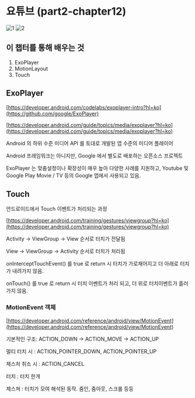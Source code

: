 
# 요튜브 (part2-chapter12)

![1](./screenshot/1.png)
![2](./screenshot/2.png)

## 이 챕터를 통해 배우는 것

1. ExoPlayer
2. MotionLayout
3. Touch

## ExoPlayer

[https://developer.android.com/codelabs/exoplayer-intro?hl=ko](https://github.com/google/ExoPlayer)

[https://developer.android.com/guide/topics/media/exoplayer?hl=ko](https://developer.android.com/guide/topics/media/exoplayer?hl=ko)

Android 의 하위 수준 미디어 API 를 토대로 개발된 앱 수준의 미디어 플레이어

Android 프레임워크는 아니지만, Google 에서 별도로 배포하는 오픈소스 프로젝트

ExoPlayer 는 맞춤설정이나 확장성이 매우 높아 다양한 사례를 지원하고, Youtube 및 Google Play Movie / TV 등의 Google 앱에서 사용되고 있음.

## Touch

안드로이드에서 Touch 이벤트가 처리되는 과정

[https://developer.android.com/training/gestures/viewgroup?hl=ko](https://developer.android.com/training/gestures/viewgroup?hl=ko)

Activity → ViewGroup → View 순서로 터치가 전달됨

View → ViewGroup → Activity 순서로 터치가 처리됨

onInterceptTouchEvent() 를 true 로 return 시 터치가 가로채어지고 더 아래로 터치가 내려가지 않음.

onTouch() 를 true 로 return 시 터치 이벤트가 처리 되고, 더 위로 터치이벤트가 흘러가지 않음.

### MotionEvent 객체

[https://developer.android.com/reference/android/view/MotionEvent](https://developer.android.com/reference/android/view/MotionEvent)

기본적인 구조:  ACTION_DOWN → ACTION_MOVE → ACTION_UP

멀티 터치 시 : ACTION_POINTER_DOWN, ACTION_POINTER_UP

제스처 취소 시 : ACTION_CANCEL

터치 : 터치 한개

제스쳐 : 터치가 모여 해석된 동작. 줌인, 줌아웃, 스크롤 등등
